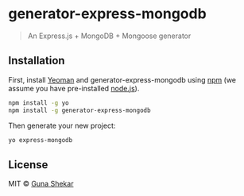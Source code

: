 # generator-express-mongodb

> An Express.js + MongoDB + Mongoose generator

## Installation

First, install [Yeoman](http://yeoman.io) and generator-express-mongodb using [npm](https://www.npmjs.com/) (we assume you have pre-installed [node.js](https://nodejs.org/)).

```bash
npm install -g yo
npm install -g generator-express-mongodb
```

Then generate your new project:

```bash
yo express-mongodb
```

## License

MIT © [Guna Shekar]()
